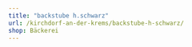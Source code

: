 ```yaml
---
title: "backstube h.schwarz"
url: /kirchdorf-an-der-krems/backstube-h-schwarz/
shop: Bäckerei
---
```

